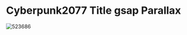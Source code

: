 # Cyberpunk2077 Title gsap Parallax
 
![523686](https://user-images.githubusercontent.com/56477695/166236042-6db50c10-6d67-4b8b-a00b-00ffeac6c2b4.jpg)
